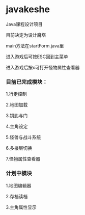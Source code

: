 # javakeshe
Java课程设计项目

目前决定为设计魔塔

main方法在startForm.java里

进入游戏后可按ESC回到主菜单

进入游戏后按x可打开怪物属性查看器

### 目前已完成模块：

1.行走控制

2.地图加载

3.钥匙与门

4.主角设定

5.怪兽与战斗系统

6.多楼层切换

7.怪物属性查看器

### 计划中模块

1.地图编辑器

2.存档读档

3.主角属性显示
